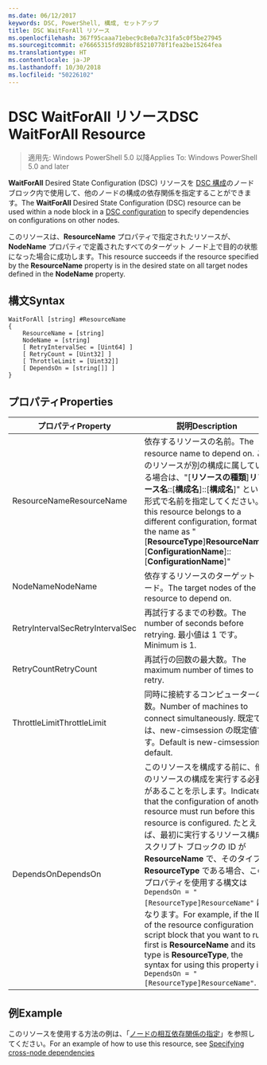 ```yaml
---
ms.date: 06/12/2017
keywords: DSC, PowerShell, 構成, セットアップ
title: DSC WaitForAll リソース
ms.openlocfilehash: 367f95caaa71ebec9c8e0a7c31fa5c0f5be27945
ms.sourcegitcommit: e76665315fd928bf85210778f1fea2be15264fea
ms.translationtype: HT
ms.contentlocale: ja-JP
ms.lasthandoff: 10/30/2018
ms.locfileid: "50226102"
---
```

# <a name="dsc-waitforall-resource"></a><span data-ttu-id="7b702-103">DSC WaitForAll リソース</span><span class="sxs-lookup"><span data-stu-id="7b702-103">DSC WaitForAll Resource</span></span>

> <span data-ttu-id="7b702-104">適用先: Windows PowerShell 5.0 以降</span><span class="sxs-lookup"><span data-stu-id="7b702-104">Applies To: Windows PowerShell 5.0 and later</span></span>

<span data-ttu-id="7b702-105">**WaitForAll** Desired State Configuration (DSC) リソースを [DSC 構成](configurations.md)のノード ブロック内で使用して、他のノードの構成の依存関係を指定することができます。</span><span class="sxs-lookup"><span data-stu-id="7b702-105">The **WaitForAll** Desired State Configuration (DSC) resource can be used within a node block in a [DSC configuration](configurations.md) to specify dependencies on configurations on other nodes.</span></span>

<span data-ttu-id="7b702-106">このリソースは、**ResourceName** プロパティで指定されたリソースが、**NodeName** プロパティで定義されたすべてのターゲット ノード上で目的の状態になった場合に成功します。</span><span class="sxs-lookup"><span data-stu-id="7b702-106">This resource succeeds if the resource specified by the **ResourceName** property is in the desired state on all target nodes defined in the **NodeName** property.</span></span>


## <a name="syntax"></a><span data-ttu-id="7b702-107">構文</span><span class="sxs-lookup"><span data-stu-id="7b702-107">Syntax</span></span>

```
WaitForAll [string] #ResourceName
{
    ResourceName = [string]
    NodeName = [string]
    [ RetryIntervalSec = [Uint64] ]
    [ RetryCount = [Uint32] ]
    [ ThrottleLimit = [Uint32]]
    [ DependsOn = [string[]] ]
}
```

## <a name="properties"></a><span data-ttu-id="7b702-108">プロパティ</span><span class="sxs-lookup"><span data-stu-id="7b702-108">Properties</span></span>

|  <span data-ttu-id="7b702-109">プロパティ</span><span class="sxs-lookup"><span data-stu-id="7b702-109">Property</span></span>  |  <span data-ttu-id="7b702-110">説明</span><span class="sxs-lookup"><span data-stu-id="7b702-110">Description</span></span>   |
|---|---|
| <span data-ttu-id="7b702-111">ResourceName</span><span class="sxs-lookup"><span data-stu-id="7b702-111">ResourceName</span></span>| <span data-ttu-id="7b702-112">依存するリソースの名前。</span><span class="sxs-lookup"><span data-stu-id="7b702-112">The resource name to depend on.</span></span> <span data-ttu-id="7b702-113">このリソースが別の構成に属している場合は、"[__リソースの種類__]__リソース名__::[__構成名__]::[__構成名__]" という形式で名前を指定してください。</span><span class="sxs-lookup"><span data-stu-id="7b702-113">If this resource belongs to a different configuration, format the name as "[__ResourceType__]__ResourceName__::[__ConfigurationName__]::[__ConfigurationName__]"</span></span>|
| <span data-ttu-id="7b702-114">NodeName</span><span class="sxs-lookup"><span data-stu-id="7b702-114">NodeName</span></span>| <span data-ttu-id="7b702-115">依存するリソースのターゲット ノード。</span><span class="sxs-lookup"><span data-stu-id="7b702-115">The target nodes of the resource to depend on.</span></span>|
| <span data-ttu-id="7b702-116">RetryIntervalSec</span><span class="sxs-lookup"><span data-stu-id="7b702-116">RetryIntervalSec</span></span>| <span data-ttu-id="7b702-117">再試行するまでの秒数。</span><span class="sxs-lookup"><span data-stu-id="7b702-117">The number of seconds before retrying.</span></span> <span data-ttu-id="7b702-118">最小値は 1 です。</span><span class="sxs-lookup"><span data-stu-id="7b702-118">Minimum is 1.</span></span>|
| <span data-ttu-id="7b702-119">RetryCount</span><span class="sxs-lookup"><span data-stu-id="7b702-119">RetryCount</span></span>| <span data-ttu-id="7b702-120">再試行の回数の最大数。</span><span class="sxs-lookup"><span data-stu-id="7b702-120">The maximum number of times to retry.</span></span>|
| <span data-ttu-id="7b702-121">ThrottleLimit</span><span class="sxs-lookup"><span data-stu-id="7b702-121">ThrottleLimit</span></span>| <span data-ttu-id="7b702-122">同時に接続するコンピューターの数。</span><span class="sxs-lookup"><span data-stu-id="7b702-122">Number of machines to connect simultaneously.</span></span> <span data-ttu-id="7b702-123">既定では、new-cimsession の既定値です。</span><span class="sxs-lookup"><span data-stu-id="7b702-123">Default is new-cimsession default.</span></span>|
| <span data-ttu-id="7b702-124">DependsOn</span><span class="sxs-lookup"><span data-stu-id="7b702-124">DependsOn</span></span> | <span data-ttu-id="7b702-125">このリソースを構成する前に、他のリソースの構成を実行する必要があることを示します。</span><span class="sxs-lookup"><span data-stu-id="7b702-125">Indicates that the configuration of another resource must run before this resource is configured.</span></span> <span data-ttu-id="7b702-126">たとえば、最初に実行するリソース構成スクリプト ブロックの ID が __ResourceName__ で、そのタイプが __ResourceType__ である場合、このプロパティを使用する構文は `DependsOn = "[ResourceType]ResourceName"` になります。</span><span class="sxs-lookup"><span data-stu-id="7b702-126">For example, if the ID of the resource configuration script block that you want to run first is __ResourceName__ and its type is __ResourceType__, the syntax for using this property is `DependsOn = "[ResourceType]ResourceName"`.</span></span>|


## <a name="example"></a><span data-ttu-id="7b702-127">例</span><span class="sxs-lookup"><span data-stu-id="7b702-127">Example</span></span>

<span data-ttu-id="7b702-128">このリソースを使用する方法の例は、「[ノードの相互依存関係の指定](crossNodeDependencies.md)」を参照してください。</span><span class="sxs-lookup"><span data-stu-id="7b702-128">For an example of how to use this resource, see [Specifying cross-node dependencies](crossNodeDependencies.md)</span></span>